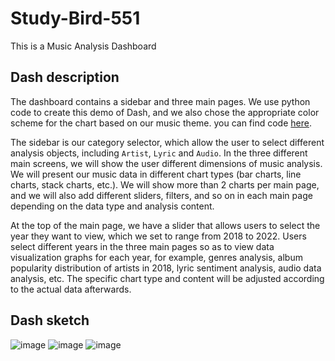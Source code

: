 # Study-Bird-551
This is a Music Analysis Dashboard

## Dash description

The dashboard contains a sidebar and three main pages. We use python code to create this demo of Dash, and we also chose the appropriate color scheme for the chart based on our music theme. you can find code [here](./web-apps/dash.ipynb).

The sidebar is our category selector, which allow the user to select different analysis objects, including `Artist`, `Lyric` and `Audio`. In the three different main screens, we will show the user different dimensions of music analysis. We will present our music data in different chart types (bar charts, line charts, stack charts, etc.). We will show more than 2 charts per main page, and we will also add different sliders, filters, and so on in each main page depending on the data type and analysis content.

At the top of the main page, we have a slider that allows users to select the year they want to view, which we set to range from 2018 to 2022. Users select different years in the three main pages so as to view data visualization graphs for each year, for example, genres analysis, album popularity distribution of artists in 2018, lyric sentiment analysis, audio data analysis, etc. The specific chart type and content will be adjusted according to the actual data afterwards.

## Dash sketch
![image](https://user-images.githubusercontent.com/43694291/219890638-220e6808-c7b9-4977-83fe-f6d8c900a5ea.png)
![image](https://user-images.githubusercontent.com/43694291/219890683-6afd4d37-b106-418f-80ff-954632d09c20.png)
![image](https://user-images.githubusercontent.com/43694291/219890719-92f0ac39-0b69-4dd1-a4ef-0af41b548e7d.png)

